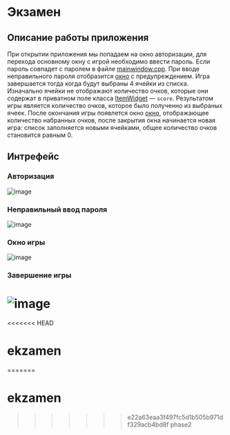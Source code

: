 # Экзамен
## Описание работы приложения
При открытии приложения мы попадаем на окно авторизации, для перехода основному окну с игрой необходимо ввести пароль. Если пароль совпадет с паролем в файле [mainwindow.cpp](app/app/mainwindow.cpp). При вводе неправильного пароля отобразится [окно](#неправильный-ввод-пароля) с предупреждением.
Игра завершается тогда когда будут выбраны 4 ячейки из списка. Изначально ячейки не отображают количество очков, которые они содержат в приватном поле класса [ItemWidget](app/app/itemwidget.cpp) — `score`. Результатом игры является количество очков, которое было полученно из выбраных ячеек. После окончания игры появлется окно
[окно](#завершение-игры), отображающее количество набранных очков, после закрытия окна начинается новая игра: список заполняется новыми ячейками, общее количество очков становится равным 0.
## Интрефейс
### Авторизация
![image](https://user-images.githubusercontent.com/104833734/175773160-a5cb1486-eee1-4b39-9c1d-b9e1831ee7ef.png)

### Неправильный ввод пароля
![image](https://user-images.githubusercontent.com/104833734/175773369-c632884c-3260-4fcb-a31d-b86c2f283987.png)

### Окно игры
![image](https://user-images.githubusercontent.com/104833734/175773184-f0a53e56-f88c-4ce4-9978-30f56b62ea47.png)

### Завершение игры
![image](https://user-images.githubusercontent.com/104833734/175773203-1607e0cf-4085-4f5a-a835-1ad4c05489b9.png)
=======
<<<<<<< HEAD
# ekzamen
=======
# ekzamen
>>>>>>> e22a63eaa3f497fc5d1b505b971df329acb4bd8f
>>>>>>> phase2
